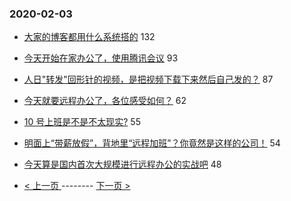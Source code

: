 ### 2020-02-03 
- [大家的博客都用什么系统搭的](https://www.v2ex.com/t/641762) 132
- [今天开始在家办公了，使用腾讯会议](https://www.v2ex.com/t/641759) 93
- [人日"转发"回形针的视频，是把视频下载下来然后自己发的？](https://www.v2ex.com/t/641761) 87
- [今天就要远程办公了，各位感受如何？](https://www.v2ex.com/t/641809) 62
- [10 号上班是不是不太现实?](https://www.v2ex.com/t/641698) 55
- [明面上“带薪放假”，背地里“远程加班”？你竟然是这样的公司！](https://www.v2ex.com/t/641782) 54
- [今天算是国内首次大规模进行远程办公的实战吧](https://www.v2ex.com/t/641775) 48 

- [ < 上一页 ](https://github.com/able8/v2ex-hot-record/blob/master/2020-02-02.md) -------- [ 下一页 > ](https://github.com/able8/v2ex-hot-record/blob/master/2020-02-04.md)